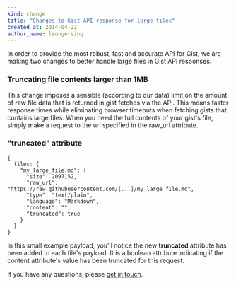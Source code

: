 ```yaml
---
kind: change
title: "Changes to Gist API response for large files"
created_at: 2014-04-22
author_name: leongersing
---
```


In order to provide the most robust, fast and accurate API for Gist, we are making two changes to better handle large files in Gist API responses.

### Truncating file contents larger than 1MB
This change imposes a sensible (according to our data) limit on the amount of raw file data that is returned in gist fetches via the API. This means faster response times while eliminating browser timeouts when fetching gists that contains large files. When you need the full contents of your gist's file, simply make a request to the url specified in the raw_url attribute.

### "truncated" attribute

    {
      files: {
        "my_large_file.md": {
          "size": 2097152,
          "raw_url": "https://raw.githubusercontent.com/[...]/my_large_file.md",
          "type": "text/plain",
          "language": "Markdown",
          "content": "",
          "truncated": true
        }
      }
    }

In this small example payload, you'll notice the new **truncated** attribute has been added to each file's payload. It is a boolean attribute indicating if the content attribute's value has been truncated for this request.

If you have any questions, please [get in touch][contact].

[contact]: https://github.com/contact?form[subject]=Gist+API+now+tuncates+large+files
